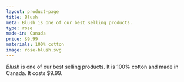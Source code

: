 ```yaml
---
layout: product-page
title: Blush
meta: Blush is one of our best selling products.
type: rose
made-in: Canada
price: $9.99
materials: 100% cotton
image: rose-blush.svg
---
```


*Blush* is one of our best selling products. It is 100% cotton and made in Canada. It costs $9.99.
